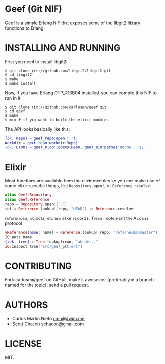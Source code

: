 Geef (Git NIF)
================

Geef is a simple Erlang NIF that exposes some of the libgit2 library functions
to Erlang.

INSTALLING AND RUNNING
========================

First you need to install libgit2:

    $ git clone git://github.com/libgit2/libgit2.git
    $ cd libgit2
    $ make
    $ make install

Now, if you have Erlang OTP_R13B04 installed, you can compile this NIF to run
in it.

    $ git clone git://github.com/carlosmn/geef.git
    $ cd geef
    $ make
    $ mix # if you want to build the elixir modules

The API looks basically like this:

```erlang
{ok, Repo} = geef_repo:open(".").
Workdir = geef_repo:workdir(Repo).
{ok, Blob} = geef_blob:lookup(Repo, geef_oid:parse("abcde...")).
```

Elixir
======

Most functions are available from the elixir modules so you can make use of some elixir-specific
things, like `Repository.open!`, or `Reference.resolve!`.

```elixir
alias Geef.Repository
alias Geef.Reference
repo = Repository.open!(".")
ref = Reference.lookup!(repo, "HEAD") |> Reference.resolve!
```

references, objects, etc are elixir records. Trees implement the Access protocol

```elixir
%Reference{name: name} = Reference.lookup!(repo, "refs/heads/master")
IO.puts name
{:ok, tree} = Tree.lookup(repo, "abcde...")
IO.inspect tree["src/geef_pkt.erl"]
```

CONTRIBUTING
==============

Fork carlosmn/geef on GitHub, make it awesomer (preferably in a branch named
for the topic), send a pull request.


AUTHORS 
==============

* Carlos Martín Nieto <cmn@dwim.me>
* Scott Chacon <schacon@gmail.com>


LICENSE
==============

MIT.
